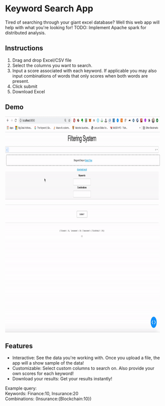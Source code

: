 # Keyword Search App
Tired of searching through your giant excel database? Well this web app will help with what you're looking for!
TODO: Implement Apache spark for distributed analysis.
## Instructions

1. Drag and drop Excel/CSV file 
2. Select the columns you want to search.
3. Input a score associated with each keyword. If applicable you may also input combinations of words that only scores when both words are present.
4. Click submit 
5. Download Excel

## Demo
<img src="demo.gif" width="1000" height="700"/>

## Features

* Interactive: See the data you're working with. Once you upload a file, the app will a show sample of the data! 
* Customizable: Select custom columns to search on. Also provide your own scores for each keyword!
* Download your results: Get your results instantly!

Example query:
<br>
Keywords: Finance:10, Insurance:20
<br>
Combinations: (Insurance:{Blockchain:10})
